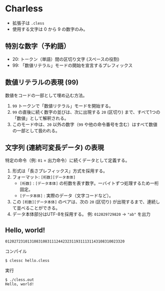 # Charless

- 拡張子は `.cless`
- 使用する文字は 0 から 9 の数字のみ。

## 特別な数字（予約語）
- 20: トークン（単語）間の区切り文字 (スペースの役割)
- 99: 「数値リテラル」モードの開始を宣言するプレフィックス

## 数値リテラルの表現 (99)
数値をコードの一部として埋め込む方法。

1.  `99` トークンで「数値リテラル」モードを開始する。
2.  `99` の直後に続く数字の並びは、次に出現する `20` (区切り) まで、すべて1つの「数値」として解釈される。
3.  このモード中は、`20` 以外の数字（`99` や他の命令番号を含む）はすべて数値の一部として扱われる。

## 文字列 (連続可変長データ) の表現
特定の命令（例: `01` = 出力命令）に続くデータとして定義する。

1.  形式は「長さプレフィックス」方式を採用する。
2.  フォーマット: `[桁数][データ本体]`
    - `[桁数]` : `[データ本体]` の桁数を表す数字。一バイトずつ処理するため一桁固定。
    - `[データ本体]` : 実際のデータ（文字コードなど）。
3.  この `[桁数][データ本体]` のペアは、次の `20` (区切り) が出現するまで、連続して並べることができる。
4.  データ本体部分はUTF-8を採用する。
例: `012029729820` $\rightarrow$ `"ab"` を出力

## Hello, world!
```cless
012027231013108310831112442323119311131143108310023320
```

コンパイル
```
$ clessc hello.cless
```

実行
```
$ ./cless.out
Hello, world!
```
